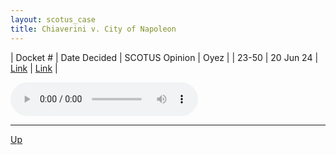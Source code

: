 ```yaml
---
layout: scotus_case
title: Chiaverini v. City of Napoleon
---
```


| Docket # | Date Decided | SCOTUS Opinion | Oyez |
| 23-50 | 20 Jun 24 | [Link](https://www.supremecourt.gov/opinions/23pdf/602us1r40_f20g.pdf) | [Link](https://www.oyez.org/cases/2023/23-50) |

<audio controls>
   <source src='./resources/23-50.mp3' type='audio/mpeg'>
</audio>

<object data='./resources/23-50.pdf' type='application/pdf'></object>

---

[Up](./README.md)